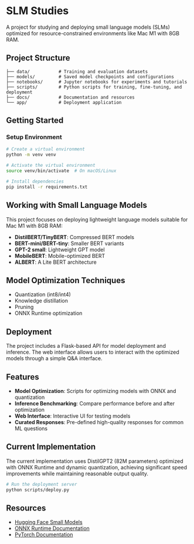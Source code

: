 # SLM Studies

A project for studying and deploying small language models (SLMs) optimized for resource-constrained environments like Mac M1 with 8GB RAM.

## Project Structure

```
├── data/           # Training and evaluation datasets
├── models/         # Saved model checkpoints and configurations
├── notebooks/      # Jupyter notebooks for experiments and tutorials
├── scripts/        # Python scripts for training, fine-tuning, and deployment
├── docs/           # Documentation and resources
└── app/            # Deployment application
```

## Getting Started

### Setup Environment

```bash
# Create a virtual environment
python -m venv venv

# Activate the virtual environment
source venv/bin/activate  # On macOS/Linux

# Install dependencies
pip install -r requirements.txt
```

## Working with Small Language Models

This project focuses on deploying lightweight language models suitable for Mac M1 with 8GB RAM:

- **DistilBERT/TinyBERT**: Compressed BERT models
- **BERT-mini/BERT-tiny**: Smaller BERT variants
- **GPT-2 small**: Lightweight GPT model
- **MobileBERT**: Mobile-optimized BERT
- **ALBERT**: A Lite BERT architecture

## Model Optimization Techniques

- Quantization (int8/int4)
- Knowledge distillation
- Pruning
- ONNX Runtime optimization

## Deployment

The project includes a Flask-based API for model deployment and inference. The web interface allows users to interact with the optimized models through a simple Q&A interface.

## Features

- **Model Optimization**: Scripts for optimizing models with ONNX and quantization
- **Inference Benchmarking**: Compare performance before and after optimization
- **Web Interface**: Interactive UI for testing models
- **Curated Responses**: Pre-defined high-quality responses for common ML questions

## Current Implementation

The current implementation uses DistilGPT2 (82M parameters) optimized with ONNX Runtime and dynamic quantization, achieving significant speed improvements while maintaining reasonable output quality.

```bash
# Run the deployment server
python scripts/deploy.py
```

## Resources

- [Hugging Face Small Models](https://huggingface.co/models?sort=downloads&search=distil)
- [ONNX Runtime Documentation](https://onnxruntime.ai/)
- [PyTorch Documentation](https://pytorch.org/docs/stable/index.html)
